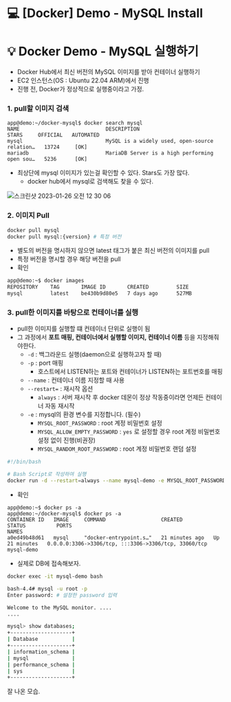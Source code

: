💻 [Docker] Demo - MySQL Install
===============================
# 💡 Docker Demo - MySQL 실행하기
* Docker Hub에서 최신 버전의 MySQL 이미지를 받아 컨테이너 실행하기
* EC2 인스턴스(OS : Ubuntu 22.04 ARM)에서 진행
* 진행 전, Docker가 정상적으로 실행중이라고 가정.

### 1. pull할 이미지 검색
```
app@demo:~/docker-mysql$ docker search mysql
NAME                            DESCRIPTION                                     STARS     OFFICIAL   AUTOMATED
mysql                           MySQL is a widely used, open-source relation…   13724     [OK]
mariadb                         MariaDB Server is a high performing open sou…   5236      [OK]
```
* 최상단에 mysql 이미지가 있는걸 확인할 수 있다. Stars도 가장 많다.
    * docker hub에서 mysql로 검색해도 찾을 수 있다.

![스크린샷 2023-01-26 오전 12 30 06](https://user-images.githubusercontent.com/57285121/214604888-182dd968-e885-4eab-800f-2620a548f463.png)


### 2. 이미지 Pull
```bash
docker pull mysql
docker pull mysql:{version} # 특정 버전
```
* 별도의 버전을 명시하지 않으면 latest 태그가 붙은 최신 버전의 이미지를 pull
* 특정 버전을 명시할 경우 해당 버전을 pull
* 확인
```bash
app@demo:~$ docker images
REPOSITORY    TAG       IMAGE ID       CREATED         SIZE
mysql         latest    be430b9d80e5   7 days ago      527MB
```

### 3. pull한 이미지를 바탕으로 컨테이너를 실행
* pull한 이미지를 실행할 떄 컨테이너 단위로 실행이 됨
* 그 과정에서 **포트 매핑, 컨테이너에서 실행할 이미지, 컨테이너 이름** 등을 지정해줘야한다.
    * `-d` : 백그라운드 실행(daemon으로 실행하고자 할 때)
    * `-p` : port 매핑
        * 호스트에서 LISTEN하는 포트와 컨테이너가 LISTEN하는 포트번호를 매핑
    * `--name` : 컨테이너 이름 지정할 때 사용
    * `--restart=` : 재시작 옵션
        * `always` : 서버 재시작 후 docker 데몬이 정상 작동중이라면 언제든 컨테이너 자동 재시작
    * `-e` : mysql의 환경 변수를 지정합니다. (필수)
        * `MYSQL_ROOT_PASSWORD` : root 계정 비밀번호 설정
        * `MYSQL_ALLOW_EMPTY_PASSWORD` : `yes` 로 설정할 경우 root 계정 비밀번호 설정 없이 진행(비권장)
        * `MYSQL_RANDOM_ROOT_PASSWORD` : root 계정 비밀번호 랜덤 설정
```bash
#!/bin/bash

# Bash Script로 작성하여 실행
docker run -d --restart=always --name mysql-demo -e MYSQL_ROOT_PASSWORD=1q2w3e4r! -p 3306:3306 mysql
```
* 확인
```
app@demo:~$ docker ps -a
app@demo:~/docker-mysql$ docker ps -a
CONTAINER ID   IMAGE     COMMAND                  CREATED          STATUS          PORTS                                                  NAMES
a0ed49b48d61   mysql     "docker-entrypoint.s…"   21 minutes ago   Up 21 minutes   0.0.0.0:3306->3306/tcp, :::3306->3306/tcp, 33060/tcp   mysql-demo
```
* 실제로 DB에 접속해보자.
```bash
docker exec -it mysql-demo bash

bash-4.4# mysql -u root -p
Enter password: # 설정한 password 입력

Welcome to the MySQL monitor. ....
....

mysql> show databases;
+--------------------+
| Database           |
+--------------------+
| information_schema |
| mysql              |
| performance_schema |
| sys                |
+--------------------+
```
잘 나온 모습.

